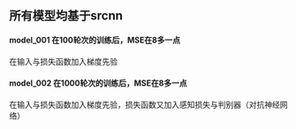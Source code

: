 ## 所有模型均基于srcnn

#### model_001 在100轮次的训练后，MSE在8多一点
在输入与损失函数加入梯度先验
#### model_002 在1000轮次的训练后，MSE在8多一点
在输入与损失函数加入梯度先验，损失函数又加入感知损失与判别器（对抗神经网络）
